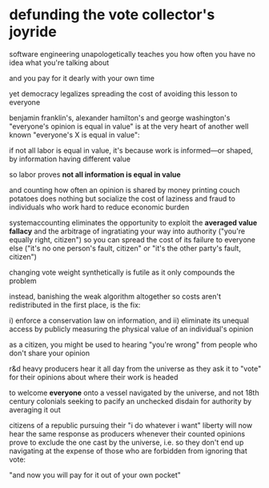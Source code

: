 # defunding the vote collector's joyride

software engineering unapologetically teaches you how often you have no idea what you're talking about

and you pay for it dearly with your own time

yet democracy legalizes spreading the cost of avoiding this lesson to everyone

benjamin franklin's, alexander hamilton's and george washington's "everyone's opinion is equal in value" is at the very heart of another well known "everyone's X is equal in value":

if not all labor is equal in value, it's because work is informed—or shaped, by information having different value

so labor proves **not all information is equal in value**

and counting how often an opinion is shared by money printing couch potatoes does nothing but socialize the cost of laziness and fraud to individuals who work hard to reduce economic burden

systemaccounting eliminates the opportunity to exploit the **averaged value fallacy** and the arbitrage of ingratiating your way into authority ("you're equally right, citizen") so you can spread the cost of its failure to everyone else ("it's no one person's fault, citizen" or "it's the other party's fault, citizen")

changing vote weight synthetically is futile as it only compounds the problem

instead, banishing the weak algorithm altogether so costs aren't redistributed in the first place, is the fix:

i) enforce a conservation law on information, and
ii) eliminate its unequal access by publicly measuring the physical value of an individual's opinion

as a citizen, you might be used to hearing "you're wrong" from people who don't share your opinion

r&d heavy producers hear it all day from the universe as they ask it to "vote" for their opinions about where their work is headed

to welcome **everyone** onto a vessel navigated by the universe, and not 18th century colonials seeking to pacify an unchecked disdain for authority by averaging it out

citizens of a republic pursuing their "i do whatever i want" liberty will now hear the same response as producers whenever their counted opinions prove to exclude the one cast by the universe, i.e. so they don't end up navigating at the expense of those who are forbidden from ignoring that vote:

"and now you will pay for it out of your own pocket"